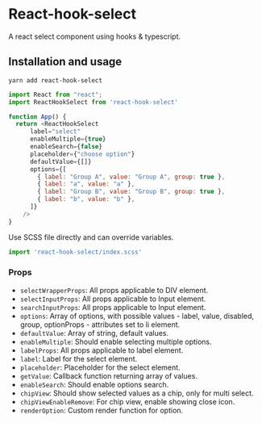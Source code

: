 # React-hook-select

A react select component using hooks & typescript.

## Installation and usage

```
yarn add react-hook-select
```

```js
import React from "react";
import ReactHookSelect from 'react-hook-select'

function App() {
  return <ReactHookSelect
      label="select"
      enableMultiple={true}
      enableSearch={false}
      placeholder={"choose option"}
      defaultValue={[]}
      options={[
        { label: "Group A", value: "Group A", group: true },
        { label: "a", value: "a" },
        { label: "Group B", value: "Group B", group: true },
        { label: "b", value: "b" },
      ]}
    />
}
```

Use SCSS file directly and can override variables.

```js
import 'react-hook-select/index.scss'
```
### Props

- `selectWrapperProps`: All props applicable to DIV element.
- `selectInputProps`: All props applicable to Input element.
- `searchInputProps`: All props applicable to Input element.
- `options`: Array of options, with possible values - label, value, disabled, group, optionProps - attributes set to li element.
- `defaultValue`: Array of string, default values.
- `enableMultiple`: Should enable selecting multiple options.
- `labelProps`: All props applicable to label element.
- `label`: Label for the select element.
- `placeholder`: Placeholder for the select element.
- `getValue`: Callback function returning array of values.
- `enableSearch`: Should enable options search.
- `chipView`: Should show selected values as a chip, only for multi select.
- `chipViewEnableRemove`: For chip view, enable showing close icon.
- `renderOption`: Custom render function for option.
